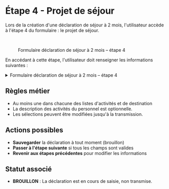 # Étape 4 - Projet de séjour

Lors de la création d'une déclaration de séjour à 2 mois, l'utilisateur accède à l'étape 4 du formulaire : le projet de séjour.

<figure><img src="../../../.gitbook/assets/Capture d’écran 2025-07-05 à 15.59.55.png" alt=""><figcaption><p>Formulaire déclaration de séjour à 2 mois – étape 4</p></figcaption></figure>

En accédant à cette étape, l'utilisateur doit renseigner les informations suivantes :

<details>

<summary>Formulaire déclaration de séjour à 2 mois – étape 4</summary>

{% include "../../../.gitbook/includes/formulaire-declaration-de-sejour-a-2-mois-etape-4.md" %}

</details>

## Règles métier

* Au moins une dans chacune des listes d'activités et de destination
* La description des activités du personnel est optionnelle.
* Les sélections peuvent être modifiées jusqu'à la transmission.

## Actions possibles

* **Sauvegarder** la déclaration à tout moment (brouillon)
* **Passer à l'étape suivante** si tous les champs sont valides
* **Revenir aux étapes précédentes** pour modifier les informations

## Statut associé

* **BROUILLON** : La déclaration est en cours de saisie, non transmise.
